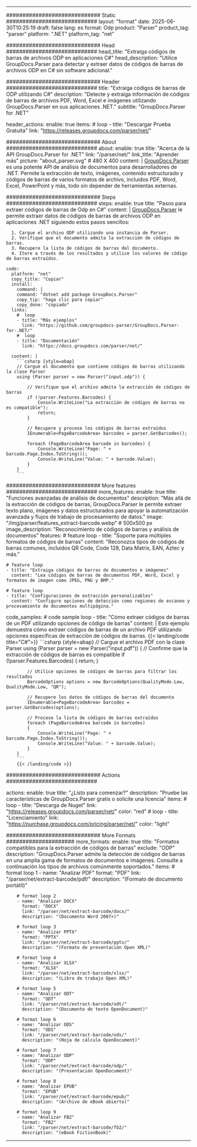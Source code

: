 


---
############################# Static ############################
layout: "format"
date:  2025-06-30T10:25:19
draft: false
lang: es
format: Odp
product: "Parser"
product_tag: "parser"
platform: ".NET"
platform_tag: "net"

############################# Head ############################
head_title: "Extraiga códigos de barras de archivos ODP en aplicaciones C#"
head_description: "Utilice GroupDocs.Parser para detectar y extraer datos de códigos de barras de archivos ODP en C# sin software adicional."

############################# Header ############################
title: "Extraiga códigos de barras de ODP utilizando C#" 
description: "Detecte y extraiga información de códigos de barras de archivos PDF, Word, Excel e imágenes utilizando GroupDocs.Parser en sus aplicaciones .NET."
subtitle: "GroupDocs.Parser for .NET" 

header_actions:
  enable: true
  items:
    #  loop
    - title: "Descargar Prueba Gratuita"
      link: "https://releases.groupdocs.com/parser/net/"
      
############################# About ############################
about:
    enable: true
    title: "Acerca de la API GroupDocs.Parser for .NET"
    link: "/parser/net/"
    link_title: "Aprender más"
    picture: "about_parser.svg" # 480 X 400
    content: |
       [GroupDocs.Parser](/parser/net/) es una potente API de análisis de documentos para desarrolladores de .NET. Permite la extracción de texto, imágenes, contenido estructurado y códigos de barras de varios formatos de archivo, incluidos PDF, Word, Excel, PowerPoint y más, todo sin depender de herramientas externas.

############################# Steps ############################
steps:
    enable: true
    title: "Pasos para extraer códigos de barras de Odp en C#"
    content: |
      [GroupDocs.Parser](/parser/net/) le permite extraer datos de códigos de barras de archivos ODP en aplicaciones .NET siguiendo estos pasos sencillos:
      
      1. Cargue el archivo ODP utilizando una instancia de Parser.
      2. Verifique que el documento admita la extracción de códigos de barras.
      3. Recupere la lista de códigos de barras del documento.
      4. Itere a través de los resultados y utilice los valores de código de barras extraídos.
   
    code:
      platform: "net"
      copy_title: "Copiar"
      install:
        command: |
        command: "dotnet add package GroupDocs.Parser"
        copy_tip: "haga clic para copiar"
        copy_done: "copiado"
      links:
        #  loop
        - title: "Más ejemplos"
          link: "https://github.com/groupdocs-parser/GroupDocs.Parser-for-.NET/"
        #  loop
        - title: "Documentación"
          link: "https://docs.groupdocs.com/parser/net/"
          
      content: |
        ```csharp {style=abap}
        // Cargue el documento que contiene códigos de barras utilizando la clase Parser
        using (Parser parser = new Parser("input.odp")) {

            // Verifique que el archivo admita la extracción de códigos de barras
            if (!parser.Features.Barcodes) {
                Console.WriteLine("La extracción de códigos de barras no es compatible");
                return;
            }

            // Recupere y procese los códigos de barras extraídos
            IEnumerable<PageBarcodeArea> barcodes = parser.GetBarcodes();

            foreach (PageBarcodeArea barcode in barcodes) {
                Console.WriteLine("Page: " + barcode.Page.Index.ToString());
                Console.WriteLine("Value: " + barcode.Value);
            }
        }
        ```  

############################# More features ############################
more_features:
  enable: true
  title: "Funciones avanzadas de análisis de documentos"
  description: "Más allá de la extracción de códigos de barras, GroupDocs.Parser le permite extraer texto plano, imágenes y datos estructurados para apoyar la automatización avanzada y flujos de trabajo de procesamiento de datos."
  image: "/img/parser/features_extract-barcode.webp" # 500x500 px
  image_description: "Reconocimiento de códigos de barras y análisis de documentos"
  features:
    # feature loop
    - title: "Soporte para múltiples formatos de códigos de barras"
      content: "Reconozca tipos de códigos de barras comunes, incluidos QR Code, Code 128, Data Matrix, EAN, Aztec y más."

    # feature loop
    - title: "Extraiga códigos de barras de documentos e imágenes"
      content: "Lea códigos de barras de documentos PDF, Word, Excel y formatos de imagen como JPEG, PNG y BMP."

    # feature loop
    - title: "Configuraciones de extracción personalizables"
      content: "Configure opciones de detección como regiones de escaneo y procesamiento de documentos multipágina."
      
  code_samples:
    # code sample loop
    - title: "Cómo extraer códigos de barras de un PDF utilizando opciones de código de barras"
      content: |
        Este ejemplo demuestra cómo extraer códigos de barras de un archivo PDF utilizando opciones específicas de extracción de códigos de barras.
        {{< landing/code title="C#">}}
        ```csharp {style=abap}
        //  Cargue el archivo PDF con la clase Parser
        using (Parser parser = new Parser("input.pdf"))
        {
            // Confirme que la extracción de códigos de barras es compatible
            if (!parser.Features.Barcodes)
            {
                return;
            }

            // Utilice opciones de códigos de barras para filtrar los resultados
            BarcodeOptions options = new BarcodeOptions(QualityMode.Low, QualityMode.Low, "QR");

            // Recupere los datos de códigos de barras del documento
            IEnumerable<PageBarcodeArea> barcodes = parser.GetBarcodes(options);

            // Procese la lista de códigos de barras extraídos
            foreach (PageBarcodeArea barcode in barcodes)
            {
                Console.WriteLine("Page: " + barcode.Page.Index.ToString());
                Console.WriteLine("Value: " + barcode.Value);
            }
        }
        ```
        {{< /landing/code >}}


############################# Actions ############################

actions:
  enable: true
  title: "¿Listo para comenzar?"
  description: "Pruebe las características de GroupDocs.Parser gratis o solicite una licencia"
  items:
    #  loop
    - title: "Descarga de Nuget"
      link: "https://releases.groupdocs.com/parser/net/"
      color: "red"
        #  loop
    - title: "Licenciamiento"
      link: "https://purchase.groupdocs.com/pricing/parser/net/"
      color: "light"


############################# More Formats #####################
more_formats:
    enable: true
    title: "Formatos compatibles para la extracción de códigos de barras"
    exclude: "ODP"
    description: "GroupDocs.Parser admite la detección de códigos de barras en una amplia gama de formatos de documentos e imágenes. Consulte a continuación los tipos de archivos comúnmente soportados."
    items: 
        # format loop 1
        - name: "Analizar PDF"
          format: "PDF"
          link: "/parser/net/extract-barcode/pdf/"
          description: "(Formato de documento portátil)"
          
        # format loop 2
        - name: "Analizar DOCX"
          format: "DOCX"
          link: "/parser/net/extract-barcode/docx/"
          description: "(Documento Word 2007+)"
          
        # format loop 3
        - name: "Analizar PPTX"
          format: "PPTX"
          link: "/parser/net/extract-barcode/pptx/"
          description: "(Formato de presentación Open XML)"
          
        # format loop 4
        - name: "Analizar XLSX"
          format: "XLSX"
          link: "/parser/net/extract-barcode/xlsx/"
          description: "(Libro de trabajo Open XML)"
          
        # format loop 5
        - name: "Analizar ODT"
          format: "ODT"
          link: "/parser/net/extract-barcode/odt/"
          description: "(Documento de texto OpenDocument)"
          
        # format loop 6
        - name: "Analizar ODS"
          format: "ODS"
          link: "/parser/net/extract-barcode/ods/"
          description: "(Hoja de cálculo OpenDocument)"
          
        # format loop 7
        - name: "Analizar ODP"
          format: "ODP"
          link: "/parser/net/extract-barcode/odp/"
          description: "(Presentación OpenDocument)"
          
        # format loop 8
        - name: "Analizar EPUB"
          format: "EPUB"
          link: "/parser/net/extract-barcode/epub/"
          description: "(Archivo de eBook abierto)"
          
        # format loop 9
        - name: "Analizar FB2"
          format: "FB2"
          link: "/parser/net/extract-barcode/fb2/"
          description: "(eBook FictionBook)"
         
          

---